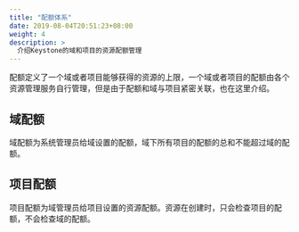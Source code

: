 ```yaml
---
title: "配额体系"
date: 2019-08-04T20:51:23+08:00
weight: 4
description: >
  介绍Keystone的域和项目的资源配额管理
---
```



配额定义了一个域或者项目能够获得的资源的上限，一个域或者项目的配额由各个资源管理服务自行管理，但是由于配额和域与项目紧密关联，也在这里介绍。

## 域配额

域配额为系统管理员给域设置的配额，域下所有项目的配额的总和不能超过域的配额。

## 项目配额

项目配额为域管理员给项目设置的资源配额。资源在创建时，只会检查项目的配额，不会检查域的配额。



